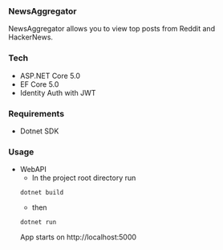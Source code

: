 ### NewsAggregator
NewsAggregator allows you to view top posts from Reddit and HackerNews.

### Tech
* ASP.NET Core 5.0
* EF Core 5.0
* Identity Auth with JWT

### Requirements
* Dotnet SDK

### Usage
* WebAPI
  * In the project root directory run
  ```
  dotnet build
  ```
  * then
  ```
  dotnet run
  ```
  App starts on http://localhost:5000
